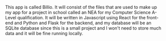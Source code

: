 This app is called Billio.
It will consist of the files that are used to make up my app for a project in school called an NEA for my Computer Science A-Level qualification. It will be written in Javascript using 
React for the front-end and Python and Flask for the backend, and my database will be an SQLite database since this is a small project and I won't need to store much data and it will be 
fine running locally.
